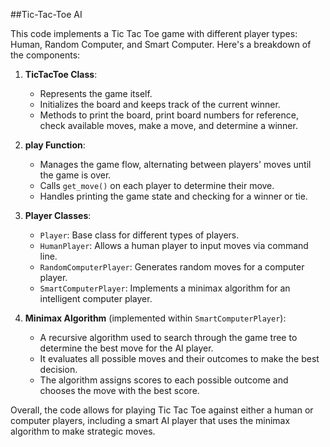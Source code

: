 ##Tic-Tac-Toe AI

This code implements a Tic Tac Toe game with different player types: Human, Random Computer, and Smart Computer. Here's a breakdown of the components:

1. **TicTacToe Class**: 
   - Represents the game itself.
   - Initializes the board and keeps track of the current winner.
   - Methods to print the board, print board numbers for reference, check available moves, make a move, and determine a winner.

2. **play Function**: 
   - Manages the game flow, alternating between players' moves until the game is over.
   - Calls `get_move()` on each player to determine their move.
   - Handles printing the game state and checking for a winner or tie.

3. **Player Classes**:
   - `Player`: Base class for different types of players.
   - `HumanPlayer`: Allows a human player to input moves via command line.
   - `RandomComputerPlayer`: Generates random moves for a computer player.
   - `SmartComputerPlayer`: Implements a minimax algorithm for an intelligent computer player.

4. **Minimax Algorithm** (implemented within `SmartComputerPlayer`):
   - A recursive algorithm used to search through the game tree to determine the best move for the AI player.
   - It evaluates all possible moves and their outcomes to make the best decision.
   - The algorithm assigns scores to each possible outcome and chooses the move with the best score.

Overall, the code allows for playing Tic Tac Toe against either a human or computer players, including a smart AI player that uses the minimax algorithm to make strategic moves.